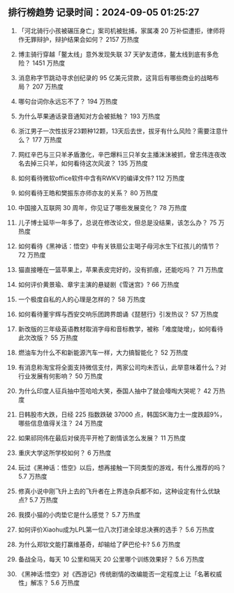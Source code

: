 
## 排行榜趋势 记录时间：2024-09-05 01:25:27
  
  1. 「河北骑行小孩被碾压身亡」案司机被批捕，家属凑 20 万补偿遭拒，律师将作无罪辩护，辩护结果会如何？ 2157 万热度
    
  2. 博主骑行穿越「鳌太线」意外发现失联 37 天驴友遗体，鳌太线到底有多危险？ 1451 万热度
    
  3. 消息称字节跳动寻求创纪录的 95 亿美元贷款，这背后有哪些商业的战略布局？ 207 万热度
    
  4. 哪句台词你永远忘不了？ 194 万热度
    
  5. 为什么苹果通话录音通知对方会被抵触？ 193 万热度
    
  6. 浙江男子一次性拔牙23颗种12颗，13天后去世，拔牙有什么风险？需要注意什么？ 177 万热度
    
  7. 网红辛巴与三只羊矛盾激化，辛巴爆料三只羊女主播沫沫被抓，曾志伟连夜改名去掉三只羊，如何看待这次风波？ 135 万热度
    
  8. 如何看待微软office软件中含有RWKV的编译文件? 112 万热度
    
  9. 如何看待王皓和樊振东亦师亦友的关系？ 80 万热度
    
  10. 中国接入互联网 30 周年，你见证了哪些发展变化？ 78 万热度
    
  11. 儿子博士延毕一年多了，总说在修改论文，但总是没结果，该怎么办？ 75 万热度
    
  12. 如何看待《黑神话：悟空》中有关铁扇公主喝子母河水生下红孩儿的情节？ 72 万热度
    
  13. 猫直接睡在一篮苹果上，苹果表皮完好的，没有抓痕，还能吃吗？ 71 万热度
    
  14. 如何评价黄景瑜、章宇主演的悬疑剧《雪迷宫》? 66 万热度
    
  15. 一个极度自私的人的心理是怎样的？ 58 万热度
    
  16. 如何看待董宇辉与西安交响乐团跨界朗诵《琵琶行》引发热议？ 57 万热度
    
  17. 新改版的三年级英语教材取消字母和音标教学，被称「难度陡增」，如何看待此次改版？ 55 万热度
    
  18. 燃油车为什么不和新能源汽车一样，大力搞智能化？ 52 万热度
    
  19. 有消息称淘宝将全面支持微信支付，两家公司均未否认，此举意味着什么？对行业发展有何影响？ 50 万热度
    
  20. 为什么印度人征兵抽中签哈哈大笑，泰国人抽中了就会嚎啕大哭呢？ 42 万热度
    
  21. 日韩股市大跌，日经 225 指数跌破 37000 点，韩国SK海力士一度跌超9%，哪些信息值得关注？ 24 万热度
    
  22. 如果祁同伟在最后对侯亮平开枪了剧情该怎么发展？ 11 万热度
    
  23. 重庆大学这所学校如何？ 6 万热度
    
  24. 玩过《黑神话：悟空》以后，想再接触一下同类型的游戏，有什么推荐的吗？ 5.7 万热度
    
  25. 修真小说中刚飞升上去的飞升者在上界连杂兵都不如，这种设定有什么优缺点? 5.7 万热度
    
  26. 我摸小猫的小肉垫它是什么感觉？ 5.7 万热度
    
  27. 如何评价Xiaohu成为LPL第一位八次打进全球总决赛的选手？ 5.6 万热度
    
  28. 为什么郑钦文能打赢维基奇，却输给了萨巴伦卡? 5.6 万热度
    
  29. 备战全马，每天 10 公里和隔天 20 公里哪个训练效果好？ 5.6 万热度
    
  30. 《黑神话:悟空》对《西游记》传统剧情的改编能否一定程度上让「名著权威性」解冻？ 5.6 万热度
    